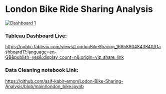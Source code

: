 # London Bike Ride Sharing Analysis


<div class='tableauPlaceholder' id='viz1685946160270' style='position: relative'><noscript><a href='#'><img alt='Dashboard 1 ' src='https:&#47;&#47;public.tableau.com&#47;static&#47;images&#47;Lo&#47;LondonBikeSharing_16858804843840&#47;Dashboard1&#47;1_rss.png' style='border: none' /></a></noscript><object class='tableauViz'  style='display:none;'><param name='host_url' value='https%3A%2F%2Fpublic.tableau.com%2F' /> <param name='embed_code_version' value='3' /> <param name='site_root' value='' /><param name='name' value='LondonBikeSharing_16858804843840&#47;Dashboard1' /><param name='tabs' value='no' /><param name='toolbar' value='yes' /><param name='static_image' value='https:&#47;&#47;public.tableau.com&#47;static&#47;images&#47;Lo&#47;LondonBikeSharing_16858804843840&#47;Dashboard1&#47;1.png' /> <param name='animate_transition' value='yes' /><param name='display_static_image' value='yes' /><param name='display_spinner' value='yes' /><param name='display_overlay' value='yes' /><param name='display_count' value='yes' /><param name='language' value='en-GB' /><param name='filter' value='publish=yes' /></object></div>

### Tableau Dashboard Live: 
https://public.tableau.com/views/LondonBikeSharing_16858804843840/Dashboard1?:language=en-GB&publish=yes&:display_count=n&:origin=viz_share_link

### Data Cleaning notebook Link: 
https://github.com/asif-kabir-emon/Lodon-Bike-Sharing-Analysis/blob/main/london_bike.ipynb
